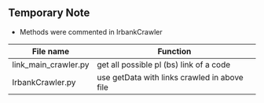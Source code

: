 ## Temporary Note
- Methods were commented in IrbankCrawler

File name  | Function
------------- | -------------
link_main_crawler.py  | get all possible pl (bs) link of a code
IrbankCrawler.py  | use getData with links crawled in above file